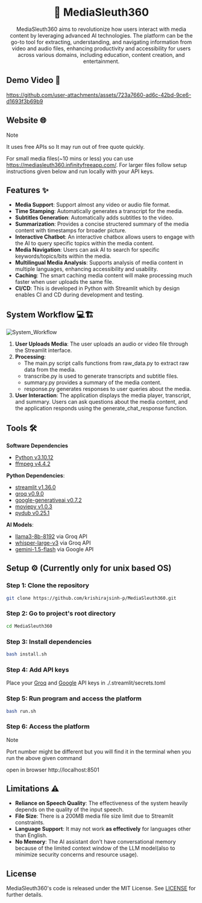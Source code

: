 <div align="center">
    <h1>
        🔎 MediaSleuth360
    </h1>
    MediaSleuth360 aims to revolutionize how users interact with media content by leveraging advanced AI technologies. The platform can be the go-to tool for extracting, understanding, and navigating information from video and audio files, enhancing productivity and accessibility for users across various domains, including education, content creation, and entertainment.
</div>

## Demo Video 🎥
https://github.com/user-attachments/assets/723a7660-ad6c-42bd-9ce6-d1693f3b69b9

## Website 🌐

> [!NOTE]
> It uses free APIs so It may run out of free quote quickly.

For small media files(~10 mins or less) you can use https://mediasleuth360.infinityfreeapp.com/. For larger files follow setup instructions given below and run locally with your API keys.

## Features ✨

- **Media Support**: Support almost any video or audio file format.
- **Time Stamping**: Automatically generates a transcript for the media.
- **Subtitles Generation**: Automatically adds subtitles to the video.
- **Summarization**: Provides a concise structered summary of the media content with timestamps for broader picture.
- **Interactive Chatbot**: An interactive chatbox allows users to engage with the AI to query specific topics within the media content.
- **Media Navigation**: Users can ask AI to search for specific keywords/topics/bits within the media.
- **Multilingual Media Analysis**: Supports analysis of media content in multiple languages, enhancing accessibility and usability.
- **Caching**: The smart caching media content will make processing much faster when user uploads the same file.
- **CI/CD**: This is developed in Python with Streamlit which by design enables CI and CD during development and testing.

## System Workflow 💻🏗️

![System_Workflow](https://github.com/user-attachments/assets/e4bdde2b-45b8-4049-ab44-97ae000b5ec1)

1.	**User Uploads Media**: The user uploads an audio or video file through the Streamlit interface.
2.	**Processing**:
    - The main.py script calls functions from raw_data.py to extract raw data from the media.
    - transcribe.py is used to generate transcripts and subtitle files.
    - summary.py provides a summary of the media content.
    - response.py generates responses to user queries about the media.
3.	**User Interaction**: The application displays the media player, transcript, and summary. Users can ask questions about the media content, and the application responds using the generate_chat_response function.


## Tools 🛠

**Software Dependencies**
- [Python v3.10.12](https://www.python.org/)
- [ffmpeg v4.4.2](https://www.ffmpeg.org/)

**Python Dependencies**:
- [streamlit v1.36.0](https://streamlit.io/)
- [groq v0.9.0](https://groq.com/)
- [google-generativeai v0.7.2](https://pypi.org/project/google-ai-generativelanguage/)
- [moviepy v1.0.3](https://pypi.org/project/moviepy/)
- [pydub v0.25.1](https://pydub.com/)

**AI Models**:
- [llama3-8b-8192](https://huggingface.co/meta-llama/Meta-Llama-3-8B) via Groq API
- [whisper-large-v3](https://huggingface.co/openai/whisper-large-v3) via Groq API
- [gemini-1.5-flash](https://deepmind.google/technologies/gemini/flash/) via Google API

## Setup ⚙️ (Currently only for unix based OS)

### Step 1: Clone the repository

```bash
git clone https://github.com/krishirajsinh-p/MediaSleuth360.git
```

### Step 2: Go to project's root directory

```bash
cd MediaSleuth360
```

### Step 3: Install dependencies

```bash
bash install.sh
```

### Step 4: Add API keys

Place your [Groq](https://groq.com/) and [Google](https://aistudio.google.com/app/apikey) API keys in ./.streamlit/secrets.toml

### Step 5: Run program and access the platform

```bash
bash run.sh
```

### Step 6: Access the platform

> [!NOTE]
> Port number might be different but you will find it in the terminal when you run the above given command

open in browser http://localhost:8501

## Limitations ⚠️

- **Reliance on Speech Quality**: The effectiveness of the system heavily depends on the quality of the input speech.
- **File Size**: There is a 200MB media file size limit due to Streamlit constraints.
- **Language Support**: It may not work **as effectively** for languages other than English.
- **No Memory**: The AI assistant don't have conversational memory because of the limited context window of the LLM model(also to minimize security concerns and resource usage).

## License

MediaSleuth360's code is released under the MIT License. See [LICENSE](https://github.com/krishirajsinh-p/MediaSleuth360/blob/master/LICENSE) for further details.
